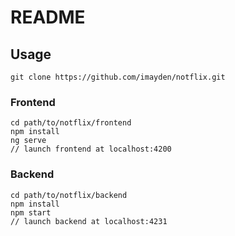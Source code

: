 # README

## Usage
```
git clone https://github.com/imayden/notflix.git
```
### Frontend
```
cd path/to/notflix/frontend
npm install
ng serve
// launch frontend at localhost:4200
```

### Backend
```
cd path/to/notflix/backend
npm install
npm start
// launch backend at localhost:4231
```